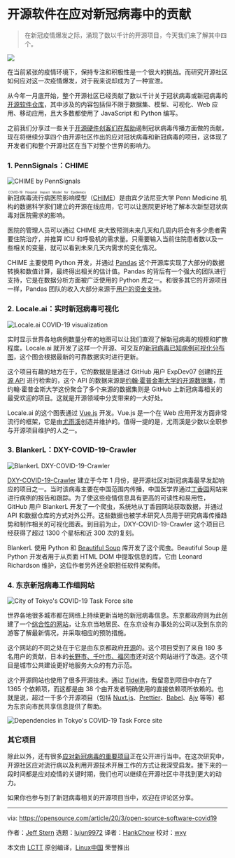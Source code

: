 [#]: collector: (lujun9972)
[#]: translator: (HankChow)
[#]: reviewer: (wxy)
[#]: publisher: (wxy)
[#]: url: (https://linux.cn/article-12057-1.html)
[#]: subject: (How open source software is fighting COVID-19)
[#]: via: (https://opensource.com/article/20/3/open-source-software-covid19)
[#]: author: (Jeff Stern https://opensource.com/users/jeffstern)

开源软件在应对新冠病毒中的贡献
======

> 在新冠疫情爆发之际，涌现了数以千计的开源项目，今天我们来了解其中四个。

![](https://img.linux.net.cn/data/attachment/album/202003/30/210613wchojyc5rrwh8y5k.jpg)

在当前紧张的疫情环境下，保持专注和积极性是一个很大的挑战。而研究开源社区如何应对这一次疫情爆发，对于我来说却成为了一种宣泄。

从今年一月底开始，整个开源社区已经贡献了数以千计关于冠状病毒或新冠病毒的[开源软件仓库][2]，其中涉及的内容包括但不限于数据集、模型、可视化、Web 应用、移动应用，且大多数都使用了 JavaScript 和 Python 编写。

之前我们分享过一些关于[开源硬件创客们在帮助][3]遏制冠状病毒传播方面做的贡献，现在将继续分享四个由开源社区作出的应对冠状病毒和新冠病毒的项目，这体现了开发者们和整个开源社区在当下对整个世界的影响力。

### 1. PennSignals：CHIME

![CHIME by PennSignals][4]

<ruby>新冠病毒流行病医院影响模型<rt>COVID-19 Hospital Impact Model for Epidemics</rt></ruby>（[CHIME][5]）是由宾夕法尼亚大学 Penn Medicine 机构的数据科学家们建立的开源在线应用，它可以让医院更好地了解本次新型冠状病毒对医院需求的影响。

医院的管理人员可以通过 CHIME 来大致预测未来几天和几周内将会有多少患者需要住院治疗，并推算 ICU 和呼吸机的需求量。只需要输入当前住院患者数以及一些相关的变量，就可以看到未来几天内需求的变化情况。

CHIME 主要使用 Python 开发，并通过 [Pandas][6] 这个开源库实现了大部分的数据转换和数值计算，最终得出相关的估计值。Pandas 的背后有一个强大的团队进行支持，它是在数据分析方面被广泛使用的 Python 库之一。和很多其它的开源项目一样，Pandas 团队的收入大部分来源于[用户的资金支持][7]。

### 2. Locale.ai：实时新冠病毒可视化

![Locale.ai COVID-19 visualization][8]

实时显示世界各地病例数量分布的地图可以让我们直观了解新冠病毒的规模和扩散程度。Locale.ai 就开发了这样一个开源、可交互的[新冠病毒已知病例可视化分布图][9]，这个图会根据最新的可靠数据实时进行更新。

这个项目有趣的地方在于，它的数据是是通过 GitHub 用户 ExpDev07 创建的[开源 API][10] 进行检索的，这个 API 的数据来源是[约翰·霍普金斯大学的开源数据集][11]，而约翰·霍普金斯大学这份聚合了多个来源的数据集则是 GitHub 上新冠病毒相关的最受欢迎的项目。这就是开源领域中分支带来的一大好处。

Locale.ai 的这个图表通过 [Vue.js][11] 开发。Vue.js 是一个在 Web 应用开发方面非常流行的框架，它是由[尤雨溪][12]创造并维护的。值得一提的是，尤雨溪是少数以全职参与开源项目维护的人之一。

### 3. BlankerL：DXY-COVID-19-Crawler

![BlankerL DXY-COVID-19-Crawler][13]

[DXY-COVID-19-Crawler][14] 建立于今年 1 月份，是开源社区对新冠病毒最早发起响应的项目之一。当时该病毒主要在中国范围内传播，中国医学界通过[丁香园][15]网站来进行病例的报告和跟踪。为了使这些疫情信息具有更高的可读性和易用性，GitHub 用户 BlankerL 开发了一个爬虫，系统地从丁香园网站获取数据，并通过 API 和数据仓库的方式对外公开。这些数据也被学术研究人员用于研究病毒传播趋势和制作相关的可视化图表。到目前为止，DXY-COVID-19-Crawler 这个项目已经获得了超过 1300 个星标和近 300 次的复刻。

BlankerL 使用 Python 和 [Beautiful Soup][16] 库开发了这个爬虫。Beautiful Soup 是 Python 开发者用于从页面 HTML DOM 中提取信息的库，它由 Leonard Richardson 维护，这位作者另外还全职担任软件架构师。

### 4. 东京新冠病毒工作组网站

![City of Tokyo's COVID-19 Task Force site][17]

世界各地很多城市都在网络上持续更新当地的新冠病毒信息。东京都政府则为此创建了一个[综合性的网站][18]，让东京当地居民、在东京设有办事处的公司以及到东京的游客了解最新情况，并采取相应的预防措施。

这个网站的不同之处在于它是由东京都政府[开源][19]的。这个项目受到了来自 180 多名用户的贡献，日本的[长野市、千叶市、福冈市][20]还对这个网站进行了改造。这个项目是城市公共建设更好地服务大众的有力示范。

这个开源网站也使用了很多开源技术。通过 [Tidelift][21]，我留意到项目中存在了 1365 个依赖项，而这都是由 38 个由开发者明确使用的直接依赖项所依赖的。也就是说，超过一千多个开源项目（包括 [Nuxt.js][22]、[Prettier][23]、[Babel][24]、[Ajv][25] 等等）都为东京向市民共享信息提供了帮助。

![Dependencies in Tokyo's COVID-19 Task Force site][26]

### 其它项目

除此以外，还有很多[应对新冠病毒的重要项目][27]正在公开进行当中。在这次研究中，开源社区应对流行病以及利用开源技术开展工作的方式让我深受启发。接下来的一段时间都是应对疫情的关键时期，我们也可以继续在开源社区中寻找到更大的动力。

如果你也参与到了新冠病毒相关的开源项目当中，欢迎在评论区分享。

--------------------------------------------------------------------------------

via: https://opensource.com/article/20/3/open-source-software-covid19

作者：[Jeff Stern][a]
选题：[lujun9972][b]
译者：[HankChow](https://github.com/HankChow)
校对：[wxy](https://github.com/wxy)

本文由 [LCTT](https://github.com/LCTT/TranslateProject) 原创编译，[Linux中国](https://linux.cn/) 荣誉推出

[a]: https://opensource.com/users/jeffstern
[b]: https://github.com/lujun9972
[1]: https://opensource.com/sites/default/files/styles/image-full-size/public/lead-images/Medical%20costs.jpg?itok=ke57j6cs (symbols showing healthcare)
[2]: https://github.com/search?q=coronavirus+OR+covid19
[3]: https://linux.cn/article-12047-1.html
[4]: https://opensource.com/sites/default/files/uploads/chime_pennsignals.png (CHIME by PennSignals)
[5]: http://penn-chime.phl.io/
[6]: https://tidelift.com/subscription/pkg/pypi-pandas
[7]: https://pandas.pydata.org/about/sponsors.html
[8]: https://opensource.com/sites/default/files/uploads/locale-ai-visualization.png (Locale.ai COVID-19 visualization)
[9]: https://github.com/localeai/covid19-live-visualization
[10]: https://github.com/CSSEGISandData/COVID-19
[11]: https://tidelift.com/subscription/pkg/npm-vue
[12]: https://blog.tidelift.com/vuejs-evan-you-javascript-framework
[13]: https://opensource.com/sites/default/files/uploads/dxy-covid-19-crawler.png (BlankerL DXY-COVID-19-Crawler)
[14]: https://github.com/BlankerL/DXY-COVID-19-Crawler
[15]: https://dxy.cn
[16]: https://blog.tidelift.com/beautiful-soup-is-now-part-of-the-tidelift-subscription
[17]: https://opensource.com/sites/default/files/uploads/tokyo-covid19-task-force.png (City of Tokyo's COVID-19 Task Force site)
[18]: https://stopcovid19.metro.tokyo.lg.jp/en/
[19]: https://github.com/tokyo-metropolitan-gov/covid19
[20]: https://github.com/tokyo-metropolitan-gov/covid19/issues/1802
[21]: https://tidelift.com/
[22]: https://tidelift.com/subscription/pkg/npm-nuxt
[23]: https://blog.tidelift.com/prettier-is-now-part-of-the-tidelift-subscriptions
[24]: https://tidelift.com/subscription/pkg/npm-babel
[25]: https://blog.tidelift.com/ajv-is-now-part-of-the-tidelift-subscription
[26]: https://opensource.com/sites/default/files/uploads/tokyo-dependencies.png (Dependencies in Tokyo's COVID-19 Task Force site)
[27]: https://github.com/soroushchehresa/awesome-coronavirus
